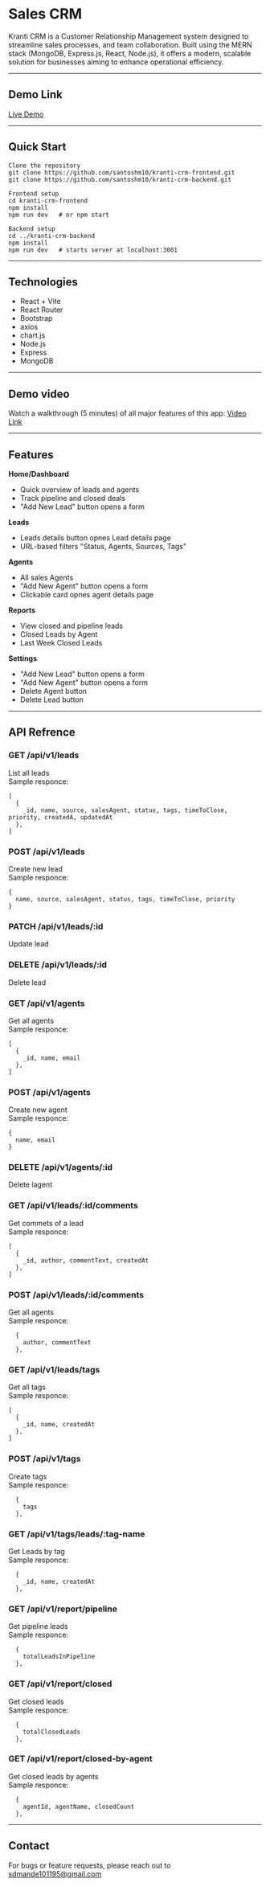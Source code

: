 # Sales CRM

Kranti CRM is a Customer Relationship Management system designed to streamline sales processes, and team collaboration. Built using the MERN stack (MongoDB, Express.js, React, Node.js), it offers a modern, scalable solution for businesses aiming to enhance operational efficiency.

---

## Demo Link

[Live Demo](https://kranti-crm-frontend.vercel.app/)

---

## Quick Start

```
Clone the repository
git clone https://github.com/santoshm10/kranti-crm-frontend.git
git clone https://github.com/santoshm10/kranti-crm-backend.git

Frontend setup
cd kranti-crm-frontend
npm install
npm run dev   # or npm start

Backend setup
cd ../kranti-crm-backend
npm install
npm run dev   # starts server at localhost:3001
```

---

## Technologies

- React + Vite
- React Router
- Bootstrap
- axios
- chart.js
- Node.js
- Express
- MongoDB

---

## Demo video

Watch a walkthrough (5 minutes) of all major features of this app: [Video Link](https://drive.google.com/file/d/1aq8NZlR7Q0VkGN6cNL6BaobhSYOpYXeq/view?usp=sharing)

---

## Features
**Home/Dashboard**
- Quick overview of leads and agents
- Track pipeline and closed deals
- "Add New Lead" button opens a form

**Leads**
- Leads details button opnes Lead details page
- URL-based filters "Status, Agents, Sources, Tags"

**Agents**
- All sales Agents
- "Add New Agent" button opens a form
- Clickable card opnes agent details page

**Reports**
- View closed and pipeline leads
- Closed Leads by Agent
- Last Week Closed Leads

**Settings**
- "Add New Lead" button opens a form
- "Add New Agent" button opens a form
- Delete Agent button
- Delete Lead button

---

## API Refrence

### **GET /api/v1/leads**
List all leads<br>
Sample responce:
```
[
  {
    _id, name, source, salesAgent, status, tags, timeToClose, priority, createdA, updatedAt
  },
]
```
### **POST /api/v1/leads**
Create new lead<br>
Sample responce:
```
{
  name, source, salesAgent, status, tags, timeToClose, priority
}
```
### **PATCH /api/v1/leads/:id**
Update lead

### **DELETE /api/v1/leads/:id**
Delete lead

### **GET /api/v1/agents**
Get all agents<br>
Sample responce:
```
[
  {
    _id, name, email
  },
]
```

### **POST /api/v1/agents**
Create new agent<br>
Sample responce:
```
{
  name, email
}
```

### **DELETE /api/v1/agents/:id**
Delete lagent

### **GET /api/v1/leads/:id/comments**
Get commets of a lead<br>
Sample responce:
```
[
  {
    _id, author, commentText, createdAt
  },
]
```

### **POST /api/v1/leads/:id/comments**
Get all agents<br>
Sample responce:
```
  {
    author, commentText
  },
```

### **GET /api/v1/leads/tags**
Get all tags<br>
Sample responce:
```
[
  {
    _id, name, createdAt
  },
]
```

### **POST /api/v1/tags**
Create tags<br>
Sample responce:
```
  {
    tags
  },
```

### **GET /api/v1/tags/leads/:tag-name**
Get Leads by tag<br>
Sample responce:
```
  {
    _id, name, createdAt
  },
```

### **GET /api/v1/report/pipeline**
Get pipeline leads<br>
Sample responce:
```
  {
    totalLeadsInPipeline
  },
```

### **GET /api/v1/report/closed**
Get closed leads<br>
Sample responce:
```
  {
    totalClosedLeads
  },
```
### **GET /api/v1/report/closed-by-agent**
Get closed leads by agents<br>
Sample responce:
```
  {
    agentId, agentName, closedCount
  },
```

---

## Contact

For bugs or feature requests, please reach out to sdmande101195@gmail.com
